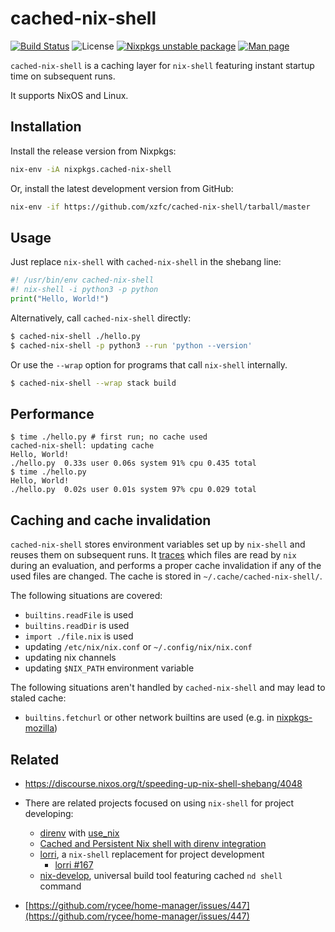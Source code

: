 # cached-nix-shell
[![Build Status](https://img.shields.io/github/actions/workflow/status/xzfc/cached-nix-shell/test.yml?branch=master&logo=github)](https://github.com/xzfc/cached-nix-shell/actions/workflows/test.yml?query=branch%3Amaster)
![License](https://img.shields.io/badge/license-Unlicense%20OR%20MIT-blue)
[![Nixpkgs unstable package](https://repology.org/badge/version-for-repo/nix_unstable/cached-nix-shell.svg)](https://nixos.org/nixos/packages.html?attr=cached-nix-shell&channel=nixpkgs-unstable&query=cached-nix-shell)
[![Man page](https://img.shields.io/badge/man-cached--nix--shell%281%29-blue)](https://xzfc.github.io/cached-nix-shell/cached-nix-shell.1)

`cached-nix-shell` is a caching layer for `nix-shell` featuring instant startup time on subsequent runs.

It supports NixOS and Linux.

## Installation

Install the release version from Nixpkgs:
```sh
nix-env -iA nixpkgs.cached-nix-shell
```

Or, install the latest development version from GitHub:
```sh
nix-env -if https://github.com/xzfc/cached-nix-shell/tarball/master
```

## Usage

Just replace `nix-shell` with `cached-nix-shell` in the shebang line:

```python
#! /usr/bin/env cached-nix-shell
#! nix-shell -i python3 -p python
print("Hello, World!")
```

Alternatively, call `cached-nix-shell` directly:

```sh
$ cached-nix-shell ./hello.py
$ cached-nix-shell -p python3 --run 'python --version'
```

Or use the `--wrap` option for programs that call `nix-shell` internally.

```sh
$ cached-nix-shell --wrap stack build
```

## Performance

```
$ time ./hello.py # first run; no cache used
cached-nix-shell: updating cache
Hello, World!
./hello.py  0.33s user 0.06s system 91% cpu 0.435 total
$ time ./hello.py
Hello, World!
./hello.py  0.02s user 0.01s system 97% cpu 0.029 total
```

## Caching and cache invalidation

`cached-nix-shell` stores environment variables set up by `nix-shell` and reuses them on subsequent runs.
It [traces](./nix-trace) which files are read by `nix` during an evaluation, and performs a proper cache invalidation if any of the used files are changed.
The cache is stored in `~/.cache/cached-nix-shell/`.

The following situations are covered:

* `builtins.readFile` is used
* `builtins.readDir` is used
* `import ./file.nix` is used
* updating `/etc/nix/nix.conf` or `~/.config/nix/nix.conf`
* updating nix channels
* updating `$NIX_PATH` environment variable

The following situations aren't handled by `cached-nix-shell` and may lead to staled cache:

* `builtins.fetchurl` or other network builtins are used (e.g. in [nixpkgs-mozilla])

[nixpkgs-mozilla]: https://github.com/mozilla/nixpkgs-mozilla

## Related

* https://discourse.nixos.org/t/speeding-up-nix-shell-shebang/4048
* There are related projects focused on using `nix-shell` for project developing:
  * [direnv](https://direnv.net/) with [use_nix](https://github.com/direnv/direnv/wiki/Nix)
  * [Cached and Persistent Nix shell with direnv integration](https://gist.github.com/mbbx6spp/731076cb8fc620b064b8e5b28fb1c796)
  * [lorri](https://github.com/target/lorri), a `nix-shell` replacement for project development
    * [lorri #167](https://github.com/target/lorri/issues/167)
  * [nix-develop](https://gitlab.com/mightybyte/nix-develop), universal build tool featuring cached `nd shell` command

* [https://github.com/rycee/home-manager/issues/447](https://github.com/rycee/home-manager/issues/447)

